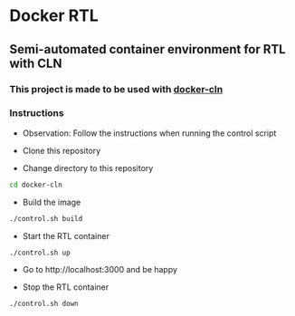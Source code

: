 # Docker RTL
## Semi-automated container environment for RTL with CLN

### This project is made to be used with [docker-cln](https://github.com/mrbitcoiner/docker-cln)

### Instructions

* Observation: Follow the instructions when running the control script

* Clone this repository
* Change directory to this repository
```bash
cd docker-cln
```

* Build the image
```bash
./control.sh build
```

* Start the RTL container
```bash
./control.sh up
```

* Go to http://localhost:3000 and be happy

* Stop the RTL container
```bash
./control.sh down
```

